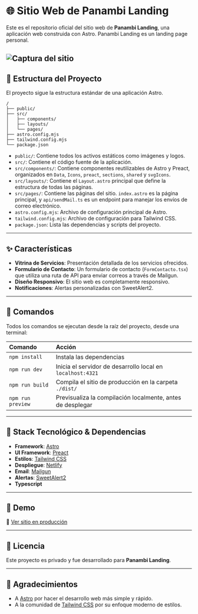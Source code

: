 # 🌐 Sitio Web de Panambi Landing

Este es el repositorio oficial del sitio web de **Panambi Landing**, una aplicación web construida con Astro. Panambi Landing es un landing page personal.

## ![Captura del sitio](https://panambilanding.netlify.app/img/panambi_web.png)

## 🚀 Estructura del Proyecto

El proyecto sigue la estructura estándar de una aplicación Astro.

```text
/
├── public/
├── src/
│   ├── components/
│   ├── layouts/
│   └── pages/
├── astro.config.mjs
├── tailwind.config.mjs
└── package.json
```

- `public/`: Contiene todos los activos estáticos como imágenes y logos.
- `src/`: Contiene el código fuente de la aplicación.
- `src/components/`: Contiene componentes reutilizables de Astro y Preact, organizados en `Data`, `Icons`, `preact`, `sections`, `shared` y `svgIcons`.
- `src/layouts/`: Contiene el `Layout.astro` principal que define la estructura de todas las páginas.
- `src/pages/`: Contiene las páginas del sitio. `index.astro` es la página principal, y `api/sendMail.ts` es un endpoint para manejar los envíos de correo electrónico.
- `astro.config.mjs`: Archivo de configuración principal de Astro.
- `tailwind.config.mjs`: Archivo de configuración para Tailwind CSS.
- `package.json`: Lista las dependencias y scripts del proyecto.

---

## ✨ Características

- **Vitrina de Servicios**: Presentación detallada de los servicios ofrecidos.
- **Formulario de Contacto**: Un formulario de contacto (`FormContacto.tsx`) que utiliza una ruta de API para enviar correos a través de Mailgun.
- **Diseño Responsivo**: El sitio web es completamente responsivo.
- **Notificaciones**: Alertas personalizadas con SweetAlert2.

---

## 🧞 Comandos

Todos los comandos se ejecutan desde la raíz del proyecto, desde una terminal:

| Comando           | Acción                                                     |
| :---------------- | :--------------------------------------------------------- |
| `npm install`     | Instala las dependencias                                   |
| `npm run dev`     | Inicia el servidor de desarrollo local en `localhost:4321` |
| `npm run build`   | Compila el sitio de producción en la carpeta `./dist/`     |
| `npm run preview` | Previsualiza la compilación localmente, antes de desplegar |

---

## 👀 Stack Tecnológico & Dependencias

- **Framework**: [Astro](https://astro.build/)
- **UI Framework**: [Preact](https://preactjs.com/)
- **Estilos**: [Tailwind CSS](https://tailwindcss.com/)
- **Despliegue**: [Netlify](https://www.netlify.com/)
- **Email**: [Mailgun](https://www.mailgun.com/)
- **Alertas**: [SweetAlert2](https://sweetalert2.github.io/)
- **Typescript**

---

## 📸 Demo

🔗 [Ver sitio en producción](https://panambi.net/)

---

## 📄 Licencia

Este proyecto es privado y fue desarrollado para **Panambi Landing**.

---

## 🙌 Agradecimientos

- A [Astro](https://astro.build) por hacer el desarrollo web más simple y rápido.
- A la comunidad de [Tailwind CSS](https://tailwindcss.com) por su enfoque moderno de estilos.
